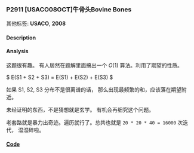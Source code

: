 ### P2911 [USACO08OCT]牛骨头Bovine Bones

其他标签: **USACO**, **2008**


#### Description





#### Analysis

这题很有趣。 有人居然在题解里面搞出一个 $O(1)$ 算法。利用了期望的性质。

$ E(S1 + S2 + S3) = E(S1) + E(S2) + E(S3) $

如果 S1, S2, S3 分布不是很离谱的话， 那么出现最频繁的和，应该落在期望附近。

未经证明的东西，不是猜想就是玄学。 有机会再细究这个问题。

老套路就是暴力出奇迹。遍历就行了。总共也就是 `20 * 20 * 40 = 16000` 次迭代， 湿湿碎啦。


#### [Code](../cpp/p2911.cpp)
